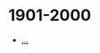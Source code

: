 <!--
 * @Filename: 
 * @Author: shifaqiang
 * @Email: 14061115@buaa.edu.cn
 * @Github: https://github.com/luoboganer
 * @Date: 2020-09-05 11:29:59
 * @LastEditors: shifaqiang
 * @LastEditTime: 2020-09-05 11:31:28
 * @Software: Visual Studio Code
 * @Description: 1901-2000
-->

# 1901-2000

- [...](123)
